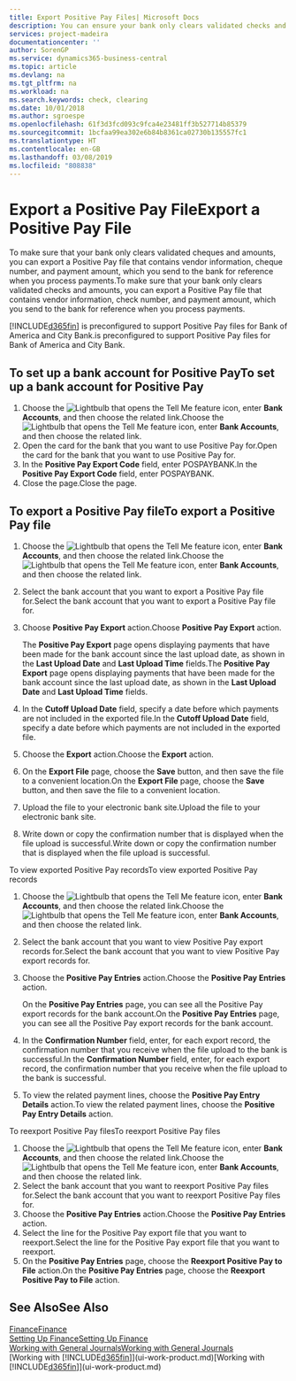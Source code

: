 ```yaml
---
title: Export Positive Pay Files| Microsoft Docs
description: You can ensure your bank only clears validated checks and amounts by exporting a Positive Pay file that contains vendor and payment information.
services: project-madeira
documentationcenter: ''
author: SorenGP
ms.service: dynamics365-business-central
ms.topic: article
ms.devlang: na
ms.tgt_pltfrm: na
ms.workload: na
ms.search.keywords: check, clearing
ms.date: 10/01/2018
ms.author: sgroespe
ms.openlocfilehash: 61f3d3fcd093c9fca4e23481ff3b527714b85379
ms.sourcegitcommit: 1bcfaa99ea302e6b84b8361ca02730b135557fc1
ms.translationtype: HT
ms.contentlocale: en-GB
ms.lasthandoff: 03/08/2019
ms.locfileid: "808838"
---
```

# <a name="export-a-positive-pay-file"></a><span data-ttu-id="7e0a4-103">Export a Positive Pay File</span><span class="sxs-lookup"><span data-stu-id="7e0a4-103">Export a Positive Pay File</span></span>
<span data-ttu-id="7e0a4-104">To make sure that your bank only clears validated cheques and amounts, you can export a Positive Pay file that contains vendor information, cheque number, and payment amount, which you send to the bank for reference when you process payments.</span><span class="sxs-lookup"><span data-stu-id="7e0a4-104">To make sure that your bank only clears validated checks and amounts, you can export a Positive Pay file that contains vendor information, check number, and payment amount, which you send to the bank for reference when you process payments.</span></span>

[!INCLUDE[d365fin](includes/d365fin_md.md)] <span data-ttu-id="7e0a4-105">is preconfigured to support Positive Pay files for Bank of America and City Bank.</span><span class="sxs-lookup"><span data-stu-id="7e0a4-105">is preconfigured to support Positive Pay files for Bank of America and City Bank.</span></span>

## <a name="to-set-up-a-bank-account-for-positive-pay"></a><span data-ttu-id="7e0a4-106">To set up a bank account for Positive Pay</span><span class="sxs-lookup"><span data-stu-id="7e0a4-106">To set up a bank account for Positive Pay</span></span>
1. <span data-ttu-id="7e0a4-107">Choose the ![Lightbulb that opens the Tell Me feature](media/ui-search/search_small.png "Tell me what you want to do") icon, enter **Bank Accounts**, and then choose the related link.</span><span class="sxs-lookup"><span data-stu-id="7e0a4-107">Choose the ![Lightbulb that opens the Tell Me feature](media/ui-search/search_small.png "Tell me what you want to do") icon, enter **Bank Accounts**, and then choose the related link.</span></span>
2. <span data-ttu-id="7e0a4-108">Open the card for the bank that you want to use Positive Pay for.</span><span class="sxs-lookup"><span data-stu-id="7e0a4-108">Open the card for the bank that you want to use Positive Pay for.</span></span>
3. <span data-ttu-id="7e0a4-109">In the **Positive Pay Export Code** field, enter POSPAYBANK.</span><span class="sxs-lookup"><span data-stu-id="7e0a4-109">In the **Positive Pay Export Code** field, enter POSPAYBANK.</span></span>
4. <span data-ttu-id="7e0a4-110">Close the page.</span><span class="sxs-lookup"><span data-stu-id="7e0a4-110">Close the page.</span></span>

## <a name="to-export-a-positive-pay-file"></a><span data-ttu-id="7e0a4-111">To export a Positive Pay file</span><span class="sxs-lookup"><span data-stu-id="7e0a4-111">To export a Positive Pay file</span></span>
1. <span data-ttu-id="7e0a4-112">Choose the ![Lightbulb that opens the Tell Me feature](media/ui-search/search_small.png "Tell me what you want to do") icon, enter **Bank Accounts**, and then choose the related link.</span><span class="sxs-lookup"><span data-stu-id="7e0a4-112">Choose the ![Lightbulb that opens the Tell Me feature](media/ui-search/search_small.png "Tell me what you want to do") icon, enter **Bank Accounts**, and then choose the related link.</span></span>
2. <span data-ttu-id="7e0a4-113">Select the bank account that you want to export a Positive Pay file for.</span><span class="sxs-lookup"><span data-stu-id="7e0a4-113">Select the bank account that you want to export a Positive Pay file for.</span></span>
3. <span data-ttu-id="7e0a4-114">Choose **Positive Pay Export** action.</span><span class="sxs-lookup"><span data-stu-id="7e0a4-114">Choose **Positive Pay Export** action.</span></span>

    <span data-ttu-id="7e0a4-115">The **Positive Pay Export** page opens displaying payments that have been made for the bank account since the last upload date, as shown in the **Last Upload Date** and **Last Upload Time** fields.</span><span class="sxs-lookup"><span data-stu-id="7e0a4-115">The **Positive Pay Export** page opens displaying payments that have been made for the bank account since the last upload date, as shown in the **Last Upload Date** and **Last Upload Time** fields.</span></span>
4. <span data-ttu-id="7e0a4-116">In the **Cutoff Upload Date** field, specify a date before which payments are not included in the exported file.</span><span class="sxs-lookup"><span data-stu-id="7e0a4-116">In the **Cutoff Upload Date** field, specify a date before which payments are not included in the exported file.</span></span>
5. <span data-ttu-id="7e0a4-117">Choose the **Export** action.</span><span class="sxs-lookup"><span data-stu-id="7e0a4-117">Choose the **Export** action.</span></span>
6. <span data-ttu-id="7e0a4-118">On the **Export File** page, choose the **Save** button, and then save the file to a convenient location.</span><span class="sxs-lookup"><span data-stu-id="7e0a4-118">On the **Export File** page, choose the **Save** button, and then save the file to a convenient location.</span></span>
7. <span data-ttu-id="7e0a4-119">Upload the file to your electronic bank site.</span><span class="sxs-lookup"><span data-stu-id="7e0a4-119">Upload the file to your electronic bank site.</span></span>
8. <span data-ttu-id="7e0a4-120">Write down or copy the confirmation number that is displayed when the file upload is successful.</span><span class="sxs-lookup"><span data-stu-id="7e0a4-120">Write down or copy the confirmation number that is displayed when the file upload is successful.</span></span>

<span data-ttu-id="7e0a4-121">To view exported Positive Pay records</span><span class="sxs-lookup"><span data-stu-id="7e0a4-121">To view exported Positive Pay records</span></span>

1. <span data-ttu-id="7e0a4-122">Choose the ![Lightbulb that opens the Tell Me feature](media/ui-search/search_small.png "Tell me what you want to do") icon, enter **Bank Accounts**, and then choose the related link.</span><span class="sxs-lookup"><span data-stu-id="7e0a4-122">Choose the ![Lightbulb that opens the Tell Me feature](media/ui-search/search_small.png "Tell me what you want to do") icon, enter **Bank Accounts**, and then choose the related link.</span></span>
2. <span data-ttu-id="7e0a4-123">Select the bank account that you want to view Positive Pay export records for.</span><span class="sxs-lookup"><span data-stu-id="7e0a4-123">Select the bank account that you want to view Positive Pay export records for.</span></span>
3. <span data-ttu-id="7e0a4-124">Choose the **Positive Pay Entries** action.</span><span class="sxs-lookup"><span data-stu-id="7e0a4-124">Choose the **Positive Pay Entries** action.</span></span>

    <span data-ttu-id="7e0a4-125">On the **Positive Pay Entries** page, you can see all the Positive Pay export records for the bank account.</span><span class="sxs-lookup"><span data-stu-id="7e0a4-125">On the **Positive Pay Entries** page, you can see all the Positive Pay export records for the bank account.</span></span>
4. <span data-ttu-id="7e0a4-126">In the **Confirmation Number** field, enter, for each export record, the confirmation number that you receive when the file upload to the bank is successful.</span><span class="sxs-lookup"><span data-stu-id="7e0a4-126">In the **Confirmation Number** field, enter, for each export record, the confirmation number that you receive when the file upload to the bank is successful.</span></span>
5. <span data-ttu-id="7e0a4-127">To view the related payment lines, choose the **Positive Pay Entry Details** action.</span><span class="sxs-lookup"><span data-stu-id="7e0a4-127">To view the related payment lines, choose the **Positive Pay Entry Details** action.</span></span>

<span data-ttu-id="7e0a4-128">To reexport Positive Pay files</span><span class="sxs-lookup"><span data-stu-id="7e0a4-128">To reexport Positive Pay files</span></span>

1. <span data-ttu-id="7e0a4-129">Choose the ![Lightbulb that opens the Tell Me feature](media/ui-search/search_small.png "Tell me what you want to do") icon, enter **Bank Accounts**, and then choose the related link.</span><span class="sxs-lookup"><span data-stu-id="7e0a4-129">Choose the ![Lightbulb that opens the Tell Me feature](media/ui-search/search_small.png "Tell me what you want to do") icon, enter **Bank Accounts**, and then choose the related link.</span></span>
2. <span data-ttu-id="7e0a4-130">Select the bank account that you want to reexport Positive Pay files for.</span><span class="sxs-lookup"><span data-stu-id="7e0a4-130">Select the bank account that you want to reexport Positive Pay files for.</span></span>
3. <span data-ttu-id="7e0a4-131">Choose the **Positive Pay Entries** action.</span><span class="sxs-lookup"><span data-stu-id="7e0a4-131">Choose the **Positive Pay Entries** action.</span></span>
4. <span data-ttu-id="7e0a4-132">Select the line for the Positive Pay export file that you want to reexport.</span><span class="sxs-lookup"><span data-stu-id="7e0a4-132">Select the line for the Positive Pay export file that you want to reexport.</span></span>
5. <span data-ttu-id="7e0a4-133">On the **Positive Pay Entries** page, choose the **Reexport Positive Pay to File** action.</span><span class="sxs-lookup"><span data-stu-id="7e0a4-133">On the **Positive Pay Entries** page, choose the **Reexport Positive Pay to File** action.</span></span>

## <a name="see-also"></a><span data-ttu-id="7e0a4-134">See Also</span><span class="sxs-lookup"><span data-stu-id="7e0a4-134">See Also</span></span>
[<span data-ttu-id="7e0a4-135">Finance</span><span class="sxs-lookup"><span data-stu-id="7e0a4-135">Finance</span></span>](finance.md)  
[<span data-ttu-id="7e0a4-136">Setting Up Finance</span><span class="sxs-lookup"><span data-stu-id="7e0a4-136">Setting Up Finance</span></span>](finance-setup-finance.md)  
[<span data-ttu-id="7e0a4-137">Working with General Journals</span><span class="sxs-lookup"><span data-stu-id="7e0a4-137">Working with General Journals</span></span>](ui-work-general-journals.md)  
<span data-ttu-id="7e0a4-138">[Working with [!INCLUDE[d365fin](includes/d365fin_md.md)]](ui-work-product.md)</span><span class="sxs-lookup"><span data-stu-id="7e0a4-138">[Working with [!INCLUDE[d365fin](includes/d365fin_md.md)]](ui-work-product.md)</span></span>
